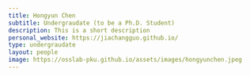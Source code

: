 ```yaml
---
title: Hongyun Chen
subtitle: Undergraudate (to be a Ph.D. Student)
description: This is a short description
personal_website: https://jiachangguo.github.io/
type: undergraudate
layout: people
image: https://osslab-pku.github.io/assets/images/hongyunchen.jpeg
---
```

